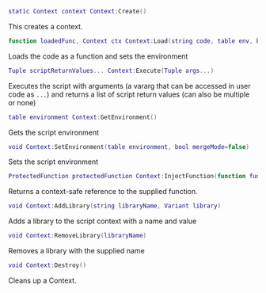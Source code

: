 ```lua
static Context context Context:Create()
```
This creates a context.
```lua
function loadedFunc, Context ctx Context:Load(string code, table env, bool mergeMode=false)
```
Loads the code as a function and sets the environment
```lua
Tuple scriptReturnValues... Context:Execute(Tuple args...)
```
Executes the script with arguments (a vararg that can be accessed in user code as `...`) and returns a list of script return values (can also be multiple or none)
```lua
table environment Context:GetEnvironment()
```
Gets the script environment
```lua
void Context:SetEnvironment(table environment, bool mergeMode=false)
```
Sets the script environment
```lua
ProtectedFunction protectedFunction Context:InjectFunction(function func)
```
Returns a context-safe reference to the supplied function.
```lua
void Context:AddLibrary(string libraryName, Variant library)
```
Adds a library to the script context with a name and value
```lua
void Context:RemoveLibrary(libraryName)
```
Removes a library with the supplied name
```lua
void Context:Destroy()
```
Cleans up a Context.
